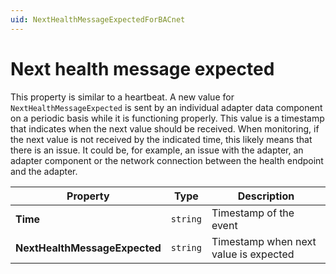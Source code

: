 ```yaml
---
uid: NextHealthMessageExpectedForBACnet
---
```


# Next health message expected

This property is similar to a heartbeat. A new value for `NextHealthMessageExpected` is sent by an individual adapter data component on a periodic basis while it is functioning properly. This value is a timestamp that indicates when the next value should be received. When monitoring, if the next value is not received by the indicated time, this likely means that there is an issue. It could be, for example, an issue with the adapter, an adapter component or the network connection between the health endpoint and the adapter.

| Property                          | Type                                 | Description                            |
|-----------------------------------|--------------------------------------|----------------------------------------|
| **Time**                          | `string`                             | Timestamp of the event                |
| **NextHealthMessageExpected**     | `string`                             | Timestamp when next value is expected |
